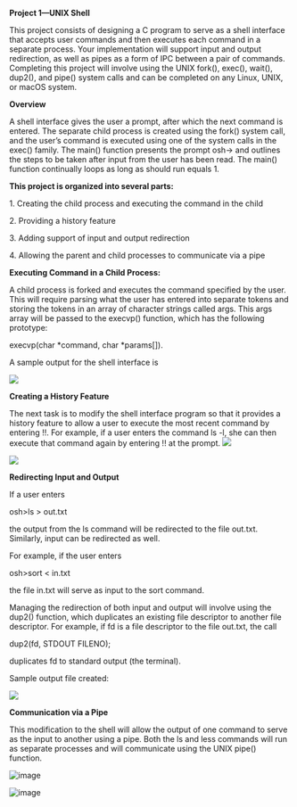 **Project 1—UNIX Shell**

This project consists of designing a C program to serve as a shell interface that accepts user commands and then executes each command in a separate process. Your implementation will support input and output redirection, as well as pipes as a form of IPC between a pair of commands. Completing this project will involve using the UNIX fork(), exec(), wait(), dup2(), and pipe() system calls and can be completed on any Linux, UNIX, or macOS system.

**Overview**

A shell interface gives the user a prompt, after which the next command is entered. The separate child process is created using the fork() system call, and the user’s command is executed using one of the system calls in the exec() family. The main() function presents the prompt osh-\> and outlines the steps to be taken after input from the user has been read. The main() function continually loops as long as should run equals 1.

**This project is organized into several parts:**

1\. Creating the child process and executing the command in the child

2\. Providing a history feature

3\. Adding support of input and output redirection

4\. Allowing the parent and child processes to communicate via a pipe

**Executing Command in a Child Process:**

A child process is forked and executes the command specified by the user. This will require parsing what the user has entered into separate tokens and storing the tokens in an array of character strings called args. This args array will be passed to the execvp() function, which has the following prototype:

execvp(char \*command, char \*params[]).

A sample output for the shell interface is

**![](media/6f559bd311664d5b7d6f60ea7a413503.png)**

**Creating a History Feature**

The next task is to modify the shell interface program so that it provides a history feature to allow a user to execute the most recent command by entering !!. For example, if a user enters the command ls -l, she can then execute that command again by entering !! at the prompt. ![](media/0c76cb367c00498fe52e4aa3ece67c63.png)

**![](media/6f4e84cb7ce25657e15d20ecd3675b74.png)**

**Redirecting Input and Output**

If a user enters

osh\>ls \> out.txt

the output from the ls command will be redirected to the file out.txt. Similarly, input can be redirected as well.

For example, if the user enters

osh\>sort \< in.txt

the file in.txt will serve as input to the sort command.

Managing the redirection of both input and output will involve using the dup2() function, which duplicates an existing file descriptor to another file descriptor. For example, if fd is a file descriptor to the file out.txt, the call

dup2(fd, STDOUT FILENO);

duplicates fd to standard output (the terminal).

Sample output file created:

**![](media/e0dc5df3a91065c7316b0d23e71fdd53.png)**

**Communication via a Pipe**

This modification to the shell will allow the output of one command to serve as the input to another using a pipe. Both the ls and less commands will run as separate processes and will communicate using the UNIX pipe() function.

![image](https://user-images.githubusercontent.com/75697115/199962397-0bdb8fc0-6155-446c-b29d-6c2e4175a56f.png)

![image](https://user-images.githubusercontent.com/75697115/199962390-06caf2a5-5b1a-4bf4-b9ec-b6fc6503abab.png)

